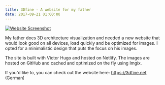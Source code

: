 ```yaml
---
title: 3Dfine - A website for my father
date: 2017-09-21 01:00:00
---
```


[![Website Screenshot](/assets/2018/screenshot-3dfine.jpg)](https://3dfine.net)

My father does 3D architecture visualization and needed a new website that would look good on all devices, load quickly
and be optimized for images. I opted for a minimalistic design that puts the focus on his images.

The site is built with Victor Hugo and hosted on Netlify. The images are hosted on GitHub and cached and optimized
on the fly using Imgix.

If you'd like to, you can check out the website here: https://3dfine.net (German)
